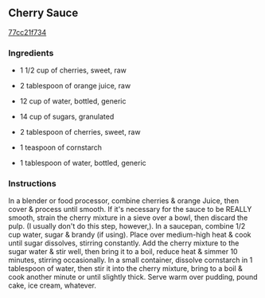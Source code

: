 ## Cherry Sauce

[77cc21f734](http://www.food.com/recipe/cherry-sauce-458961)

### Ingredients

 - 1 1/2 cup of cherries, sweet, raw

 - 2 tablespoon of orange juice, raw

 - 12 cup of water, bottled, generic

 - 14 cup of sugars, granulated

 - 2 tablespoon of cherries, sweet, raw

 - 1 teaspoon of cornstarch

 - 1 tablespoon of water, bottled, generic

### Instructions

In a blender or food processor, combine cherries & orange Juice, then cover & process until smooth. If it's necessary for the sauce to be REALLY smooth, strain the cherry mixture in a sieve over a bowl, then discard the pulp. (I usually don't do this step, however,). In a saucepan, combine 1/2 cup water, sugar & brandy (if using). Place over medium-high heat & cook until sugar dissolves, stirring constantly. Add the cherry mixture to the sugar water & stir well, then bring it to a boil, reduce heat & simmer 10 minutes, stirring occasionally. In a small container, dissolve cornstarch in 1 tablespoon of water, then stir it into the cherry mixture, bring to a boil & cook another minute or until slightly thick. Serve warm over pudding, pound cake, ice cream, whatever.
